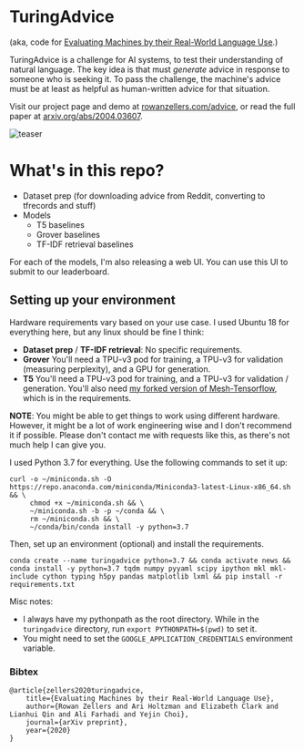 # TuringAdvice

(aka, code for [Evaluating Machines by their Real-World Language Use](https://arxiv.org/abs/2004.03607).)

TuringAdvice is a challenge for AI systems, to test their understanding of natural language. The key idea is that must _generate_ advice in response to someone who is seeking it. To pass the challenge, the machine's advice must be at least as helpful as human-written advice for that situation.

Visit our project page and demo at [rowanzellers.com/advice](https://rowanzellers.com/advice), or read the full paper at [arxiv.org/abs/2004.03607](https://arxiv.org/abs/2004.03607). 

![teaser](https://i.imgur.com/eITmO6o.png "teaser")

# What's in this repo?

* Dataset prep (for downloading advice from Reddit, converting to tfrecords and stuff)
* Models
    * T5 baselines
    * Grover baselines
    * TF-IDF retrieval baselines
    
For each of the models, I'm also releasing a web UI. You can use this UI to submit to our leaderboard.


## Setting up your environment

Hardware requirements vary based on your use case. I used Ubuntu 18 for everything here, but any linux should be fine I think:

* **Dataset prep** / **TF-IDF retrieval**: No specific requirements.
* **Grover** You'll need a TPU-v3 pod for training, a TPU-v3 for validation (measuring perplexity), and a GPU for generation.
* **T5** You'll need a TPU-v3 pod for training, and a TPU-v3 for validation / generation. You'll also need [my forked version of Mesh-Tensorflow](https://github.com/rowanz/mesh), which is in the requirements.

**NOTE**: You might be able to get things to work using different hardware. However, it might be a lot of work engineering wise and I don't recommend it if possible. Please don't contact me with requests like this, as there's not much help I can give you.

I used Python 3.7 for everything. Use the following commands to set it up:

```
curl -o ~/miniconda.sh -O  https://repo.anaconda.com/miniconda/Miniconda3-latest-Linux-x86_64.sh  && \
     chmod +x ~/miniconda.sh && \
     ~/miniconda.sh -b -p ~/conda && \
     rm ~/miniconda.sh && \
     ~/conda/bin/conda install -y python=3.7
```
Then, set up an environment (optional) and install the requirements.
```
conda create --name turingadvice python=3.7 && conda activate news && conda install -y python=3.7 tqdm numpy pyyaml scipy ipython mkl mkl-include cython typing h5py pandas matplotlib lxml && pip install -r requirements.txt
```

Misc notes:
* I always have my pythonpath as the root directory. While in the `turingadvice` directory, run `export PYTHONPATH=$(pwd)` to set it.
* You might need to set the `GOOGLE_APPLICATION_CREDENTIALS` environment variable.

### Bibtex

```
@article{zellers2020turingadvice,
    title={Evaluating Machines by their Real-World Language Use},
    author={Rowan Zellers and Ari Holtzman and Elizabeth Clark and Lianhui Qin and Ali Farhadi and Yejin Choi},
    journal={arXiv preprint},
    year={2020}
}
```